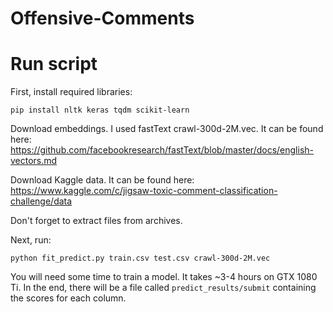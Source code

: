 # Offensive-Comments

# Run script
First, install required libraries:

`pip install nltk keras tqdm scikit-learn`

Download embeddings. I used fastText crawl-300d-2M.vec. It can be found here: https://github.com/facebookresearch/fastText/blob/master/docs/english-vectors.md

Download Kaggle data. It can be found here: https://www.kaggle.com/c/jigsaw-toxic-comment-classification-challenge/data

Don't forget to extract files from archives.

Next, run:

`python fit_predict.py train.csv test.csv crawl-300d-2M.vec`

You will need some time to train a model. It takes ~3-4 hours on GTX 1080 Ti. In the end, there will be a file called `predict_results/submit` containing the scores for each column.
